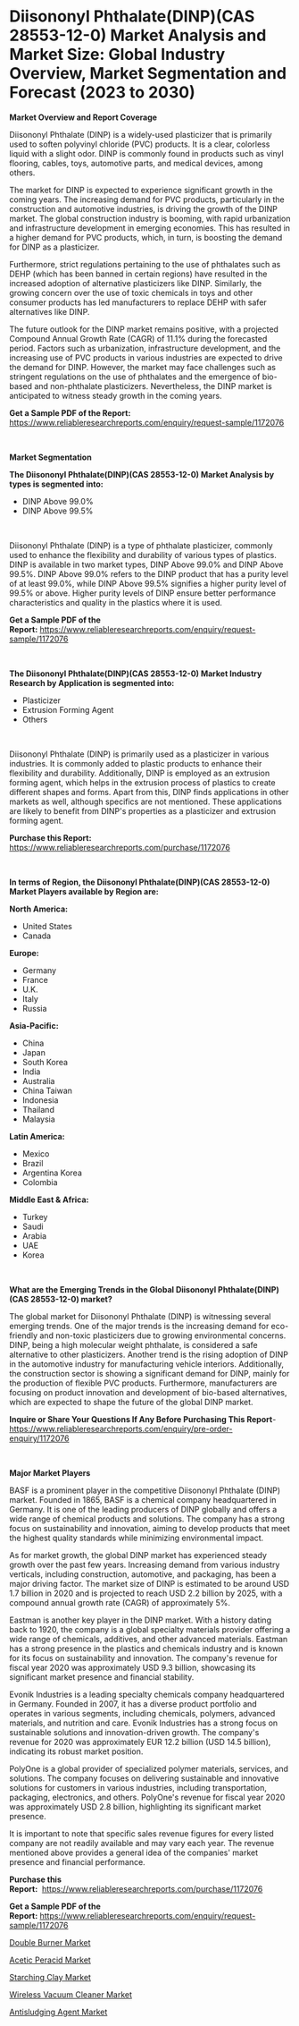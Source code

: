 <p><h1>Diisononyl Phthalate(DINP)(CAS 28553-12-0) Market Analysis and Market Size: Global Industry Overview, Market Segmentation and Forecast (2023 to 2030)</h1></p><p><strong>Market Overview and Report Coverage</strong></p>
<p><p>Diisononyl Phthalate (DINP) is a widely-used plasticizer that is primarily used to soften polyvinyl chloride (PVC) products. It is a clear, colorless liquid with a slight odor. DINP is commonly found in products such as vinyl flooring, cables, toys, automotive parts, and medical devices, among others.</p><p>The market for DINP is expected to experience significant growth in the coming years. The increasing demand for PVC products, particularly in the construction and automotive industries, is driving the growth of the DINP market. The global construction industry is booming, with rapid urbanization and infrastructure development in emerging economies. This has resulted in a higher demand for PVC products, which, in turn, is boosting the demand for DINP as a plasticizer.</p><p>Furthermore, strict regulations pertaining to the use of phthalates such as DEHP (which has been banned in certain regions) have resulted in the increased adoption of alternative plasticizers like DINP. Similarly, the growing concern over the use of toxic chemicals in toys and other consumer products has led manufacturers to replace DEHP with safer alternatives like DINP.</p><p>The future outlook for the DINP market remains positive, with a projected Compound Annual Growth Rate (CAGR) of 11.1% during the forecasted period. Factors such as urbanization, infrastructure development, and the increasing use of PVC products in various industries are expected to drive the demand for DINP. However, the market may face challenges such as stringent regulations on the use of phthalates and the emergence of bio-based and non-phthalate plasticizers. Nevertheless, the DINP market is anticipated to witness steady growth in the coming years.</p></p>
<p><strong>Get a Sample PDF of the Report:</strong> <a href="https://www.reliableresearchreports.com/enquiry/request-sample/1172076">https://www.reliableresearchreports.com/enquiry/request-sample/1172076</a></p>
<p>&nbsp;</p>
<p><strong>Market Segmentation</strong></p>
<p><strong>The Diisononyl Phthalate(DINP)(CAS 28553-12-0) Market Analysis by types is segmented into:</strong></p>
<p><ul><li>DINP Above 99.0%</li><li>DINP Above 99.5%</li></ul></p>
<p>&nbsp;</p>
<p><p>Diisononyl Phthalate (DINP) is a type of phthalate plasticizer, commonly used to enhance the flexibility and durability of various types of plastics. DINP is available in two market types, DINP Above 99.0% and DINP Above 99.5%. DINP Above 99.0% refers to the DINP product that has a purity level of at least 99.0%, while DINP Above 99.5% signifies a higher purity level of 99.5% or above. Higher purity levels of DINP ensure better performance characteristics and quality in the plastics where it is used.</p></p>
<p><strong>Get a Sample PDF of the Report:</strong>&nbsp;<a href="https://www.reliableresearchreports.com/enquiry/request-sample/1172076">https://www.reliableresearchreports.com/enquiry/request-sample/1172076</a></p>
<p>&nbsp;</p>
<p><strong>The Diisononyl Phthalate(DINP)(CAS 28553-12-0) Market Industry Research by Application is segmented into:</strong></p>
<p><ul><li>Plasticizer</li><li>Extrusion Forming Agent</li><li>Others</li></ul></p>
<p>&nbsp;</p>
<p><p>Diisononyl Phthalate (DINP) is primarily used as a plasticizer in various industries. It is commonly added to plastic products to enhance their flexibility and durability. Additionally, DINP is employed as an extrusion forming agent, which helps in the extrusion process of plastics to create different shapes and forms. Apart from this, DINP finds applications in other markets as well, although specifics are not mentioned. These applications are likely to benefit from DINP's properties as a plasticizer and extrusion forming agent.</p></p>
<p><strong>Purchase this Report:</strong>&nbsp; <a href="https://www.reliableresearchreports.com/purchase/1172076">https://www.reliableresearchreports.com/purchase/1172076</a></p>
<p>&nbsp;</p>
<p><strong>In terms of Region, the Diisononyl Phthalate(DINP)(CAS 28553-12-0) Market Players available by Region are:</strong></p>
<p>
    <p> <strong> North America: </strong>
        <ul>
            <li>United States</li>
            <li>Canada</li>
        </ul>
        </p> 
    <p> <strong> Europe: </strong>
        <ul>
            <li>Germany</li>
            <li>France</li>
            <li>U.K.</li>
            <li>Italy</li>
            <li>Russia</li>
        </ul>
        </p> 
    <p> <strong> Asia-Pacific: </strong>
        <ul>
            <li>China</li>
            <li>Japan</li>
            <li>South Korea</li>
            <li>India</li>
            <li>Australia</li>
            <li>China Taiwan</li>
            <li>Indonesia</li>
            <li>Thailand</li>
            <li>Malaysia</li>
        </ul>
        </p> 
    <p> <strong> Latin America: </strong>
        <ul>
            <li>Mexico</li>
            <li>Brazil</li>
            <li>Argentina Korea</li>
            <li>Colombia</li>
        </ul>
        </p> 
    <p> <strong> Middle East & Africa: </strong>
        <ul>
            <li>Turkey</li>
            <li>Saudi</li>
            <li>Arabia</li>
            <li>UAE</li>
            <li>Korea</li>
        </ul>
    </p>
    </p>
<p>&nbsp;</p>
<p><strong>What are the Emerging Trends in the Global Diisononyl Phthalate(DINP)(CAS 28553-12-0) market?</strong></p>
<p><p>The global market for Diisononyl Phthalate (DINP) is witnessing several emerging trends. One of the major trends is the increasing demand for eco-friendly and non-toxic plasticizers due to growing environmental concerns. DINP, being a high molecular weight phthalate, is considered a safe alternative to other plasticizers. Another trend is the rising adoption of DINP in the automotive industry for manufacturing vehicle interiors. Additionally, the construction sector is showing a significant demand for DINP, mainly for the production of flexible PVC products. Furthermore, manufacturers are focusing on product innovation and development of bio-based alternatives, which are expected to shape the future of the global DINP market.</p></p>
<p><strong>Inquire or Share Your Questions If Any Before Purchasing This Report</strong>- <a href="https://www.reliableresearchreports.com/enquiry/pre-order-enquiry/1172076">https://www.reliableresearchreports.com/enquiry/pre-order-enquiry/1172076</a></p>
<p>&nbsp;</p>
<p><strong>Major Market Players</strong></p>
<p><p>BASF is a prominent player in the competitive Diisononyl Phthalate (DINP) market. Founded in 1865, BASF is a chemical company headquartered in Germany. It is one of the leading producers of DINP globally and offers a wide range of chemical products and solutions. The company has a strong focus on sustainability and innovation, aiming to develop products that meet the highest quality standards while minimizing environmental impact.</p><p>As for market growth, the global DINP market has experienced steady growth over the past few years. Increasing demand from various industry verticals, including construction, automotive, and packaging, has been a major driving factor. The market size of DINP is estimated to be around USD 1.7 billion in 2020 and is projected to reach USD 2.2 billion by 2025, with a compound annual growth rate (CAGR) of approximately 5%.</p><p>Eastman is another key player in the DINP market. With a history dating back to 1920, the company is a global specialty materials provider offering a wide range of chemicals, additives, and other advanced materials. Eastman has a strong presence in the plastics and chemicals industry and is known for its focus on sustainability and innovation. The company's revenue for fiscal year 2020 was approximately USD 9.3 billion, showcasing its significant market presence and financial stability.</p><p>Evonik Industries is a leading specialty chemicals company headquartered in Germany. Founded in 2007, it has a diverse product portfolio and operates in various segments, including chemicals, polymers, advanced materials, and nutrition and care. Evonik Industries has a strong focus on sustainable solutions and innovation-driven growth. The company's revenue for 2020 was approximately EUR 12.2 billion (USD 14.5 billion), indicating its robust market position.</p><p>PolyOne is a global provider of specialized polymer materials, services, and solutions. The company focuses on delivering sustainable and innovative solutions for customers in various industries, including transportation, packaging, electronics, and others. PolyOne's revenue for fiscal year 2020 was approximately USD 2.8 billion, highlighting its significant market presence.</p><p>It is important to note that specific sales revenue figures for every listed company are not readily available and may vary each year. The revenue mentioned above provides a general idea of the companies' market presence and financial performance.</p></p>
<p><strong>Purchase this Report:</strong>&nbsp;&nbsp;<a href="https://www.reliableresearchreports.com/purchase/1172076">https://www.reliableresearchreports.com/purchase/1172076</a></p>
<p></p>
<p><strong>Get a Sample PDF of the Report:</strong>&nbsp;<a href="https://www.reliableresearchreports.com/enquiry/request-sample/1172076">https://www.reliableresearchreports.com/enquiry/request-sample/1172076</a></p>
<p><p><a href="https://www.linkedin.com/pulse/double-burner-market-research-report-unlocks-analysis-cx3re/">Double Burner Market</a></p><p><a href="https://github.com/ChiragRp1/Market-Research-Report-List-2/blob/main/acetic-peracid-market.md">Acetic Peracid Market</a></p><p><a href="https://github.com/ChiragRP21/Market-Research-Report-List-2/blob/main/starching-clay-market.md">Starching Clay Market</a></p><p><a href="https://www.linkedin.com/pulse/wireless-vacuum-cleaner-market-insights-players-forecast-bjoke/">Wireless Vacuum Cleaner Market</a></p><p><a href="https://github.com/Chiragrp22/Market-Research-Report-List-2/blob/main/antisludging-agent-market.md">Antisludging Agent Market</a></p></p>